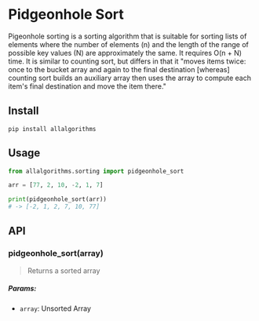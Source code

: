 # Pidgeonhole Sort

Pigeonhole sorting is a sorting algorithm that is suitable for sorting lists of elements where the number of elements (n) and the length of the range of possible key values (N) are approximately the same. It requires O(n + N) time. It is similar to counting sort, but differs in that it "moves items twice: once to the bucket array and again to the final destination [whereas] counting sort builds an auxiliary array then uses the array to compute each item's final destination and move the item there."

## Install

```
pip install allalgorithms
```

## Usage

```py
from allalgorithms.sorting import pidgeonhole_sort

arr = [77, 2, 10, -2, 1, 7]

print(pidgeonhole_sort(arr))
# -> [-2, 1, 2, 7, 10, 77]
```

## API

### pidgeonhole_sort(array)

> Returns a sorted array

##### Params:

- `array`: Unsorted Array
